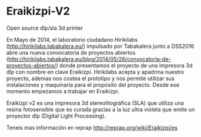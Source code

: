 # Eraikizpi-V2
Open source dlp/sla 3d printer

En Mayo de 2014, el laboratorio ciudadano Hirikilabs (http://hirikilabs.tabakalera.eu/) impulsado por Tabakalera junto a DSS2016 abre una nueva convocatoria de proyectos abiertos (http://hirikilabs.tabakalera.eu/blog/2014/05/26/convocatoria-de-proyectos-abiertos/) donde presentamos el proyecto de una impresora 3d dlp con nombre en clave Eraikizpi. Hirikilabs acepta y apadrina nuestro proyecto, ademas nos costea el prototipo y nos permite utilizar sus instalaciones y maquinaría para el propósito del proyecto. Desde ese momento empezamos a trabajar en Eraikizpi.

Eraikizpi v2 es una impresora 3d stereolitográfica (SLA) que utiliza una resina fotosensible que es curada gracias a la luz ultra violeta que emite un proyector dlp (Digital Light Processing).

Teneis mas información en reprap
http://reprap.org/wiki/Eraikizpi/es
